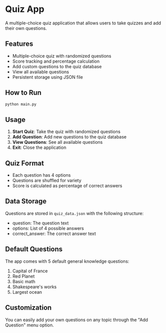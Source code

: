 # Quiz App

A multiple-choice quiz application that allows users to take quizzes and add their own questions.

## Features
- Multiple-choice quiz with randomized questions
- Score tracking and percentage calculation
- Add custom questions to the quiz database
- View all available questions
- Persistent storage using JSON file

## How to Run
```bash
python main.py
```

## Usage
1. **Start Quiz**: Take the quiz with randomized questions
2. **Add Question**: Add new questions to the quiz database
3. **View Questions**: See all available questions
4. **Exit**: Close the application

## Quiz Format
- Each question has 4 options
- Questions are shuffled for variety
- Score is calculated as percentage of correct answers

## Data Storage
Questions are stored in `quiz_data.json` with the following structure:
- question: The question text
- options: List of 4 possible answers
- correct_answer: The correct answer text

## Default Questions
The app comes with 5 default general knowledge questions:
1. Capital of France
2. Red Planet
3. Basic math
4. Shakespeare's works
5. Largest ocean

## Customization
You can easily add your own questions on any topic through the "Add Question" menu option.
